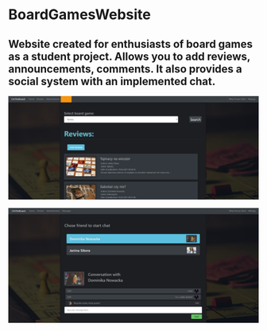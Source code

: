 # BoardGamesWebsite
Website created for enthusiasts of board games as a student project.
Allows you to add reviews, announcements, comments. It also provides a social system with an implemented chat.
--------------------------------------------------------------------------------------------------------------
![spaceGame](/screenshot1.png)

![spaceGame](/screenshot2.png)
